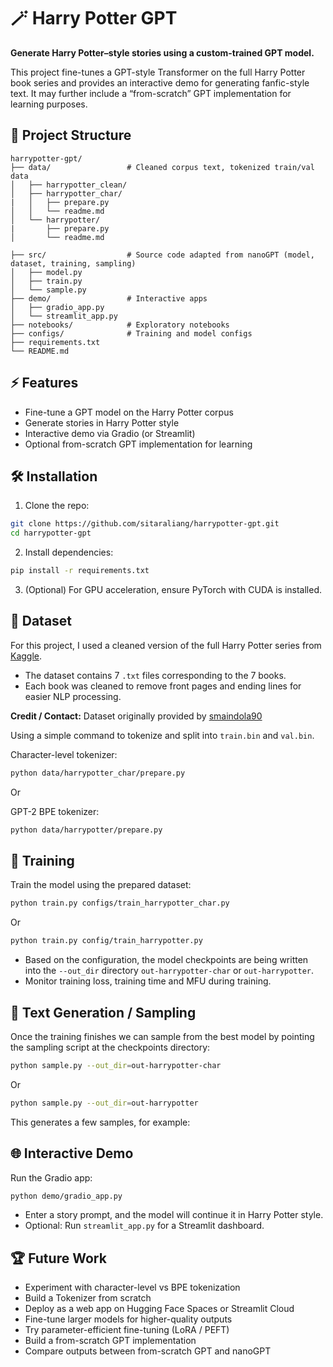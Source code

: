 # 🪄 Harry Potter GPT

**Generate Harry Potter–style stories using a custom-trained GPT model.**

This project fine-tunes a GPT-style Transformer on the full Harry Potter book series and provides an interactive demo for generating fanfic-style text. It may further include a “from-scratch” GPT implementation for learning purposes.



## 📂 Project Structure

```
harrypotter-gpt/
├── data/                 # Cleaned corpus text, tokenized train/val data
│   ├── harrypotter_clean/        
│   ├── harrypotter_char/
|   │   ├── prepare.py  
│   │   └── readme.md   
│   └── harrypotter/
|       ├── prepare.py  
│       └── readme.md   
 
├── src/                  # Source code adapted from nanoGPT (model, dataset, training, sampling)
│   ├── model.py           
│   ├── train.py
│   └── sample.py      
├── demo/                 # Interactive apps
│   ├── gradio_app.py
│   └── streamlit_app.py
├── notebooks/            # Exploratory notebooks
├── configs/              # Training and model configs
├── requirements.txt
└── README.md
```



## ⚡ Features

* Fine-tune a GPT model on the Harry Potter corpus
* Generate stories in Harry Potter style
* Interactive demo via Gradio (or Streamlit)
* Optional from-scratch GPT implementation for learning



## 🛠️ Installation

1. Clone the repo:

```bash
git clone https://github.com/sitaraliang/harrypotter-gpt.git
cd harrypotter-gpt
```

2. Install dependencies:

```bash
pip install -r requirements.txt
```

3. (Optional) For GPU acceleration, ensure PyTorch with CUDA is installed.



## 📝 Dataset

For this project, I used a cleaned version of the full Harry Potter series from [Kaggle](https://www.kaggle.com/datasets/shubhammaindola/harry-potter-books/data).

* The dataset contains 7 `.txt` files corresponding to the 7 books.
* Each book was cleaned to remove front pages and ending lines for easier NLP processing.

**Credit / Contact:**
Dataset originally provided by [smaindola90](mailto:smaindola90@gmail.com)

Using a simple command to tokenize and split into `train.bin` and `val.bin`.

Character-level tokenizer:
```bash
python data/harrypotter_char/prepare.py
```

Or

GPT-2 BPE tokenizer:
```bash
python data/harrypotter/prepare.py
```



## 🚀 Training

Train the model using the prepared dataset:

```sh
python train.py configs/train_harrypotter_char.py
```

Or

```sh
python train.py config/train_harrypotter.py
```

* Based on the configuration, the model checkpoints are being written into the `--out_dir` directory `out-harrypotter-char` or `out-harrypotter`. 
* Monitor training loss, training time and MFU during training.



## 🎨 Text Generation / Sampling

Once the training finishes we can sample from the best model by pointing the sampling script at the checkpoints directory:

```sh
python sample.py --out_dir=out-harrypotter-char
```

Or

```sh
python sample.py --out_dir=out-harrypotter
```

This generates a few samples, for example:



## 🌐 Interactive Demo

Run the Gradio app:

```bash
python demo/gradio_app.py
```

* Enter a story prompt, and the model will continue it in Harry Potter style.
* Optional: Run `streamlit_app.py` for a Streamlit dashboard.



## 🏆 Future Work

* Experiment with character-level vs BPE tokenization
* Build a Tokenizer from scratch
* Deploy as a web app on Hugging Face Spaces or Streamlit Cloud
* Fine-tune larger models for higher-quality outputs
* Try parameter-efficient fine-tuning (LoRA / PEFT)
* Build a from-scratch GPT implementation
* Compare outputs between from-scratch GPT and nanoGPT


